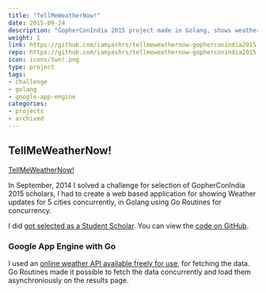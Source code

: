 ```yaml
---
title: "TellMeWeatherNow!"
date: 2015-09-24
description: "GopherConIndia 2015 project made in Golang, shows weather of 5 cities concurrently."
weight: 1
link: https://github.com/iamyashrs/tellmeweathernow-gopherconindia2015
repo: https://github.com/iamyashrs/tellmeweathernow-gopherconindia2015
icon: icons/twn!.png
type: project
tags:
- challenge
- golang
- google-app-engine
categories:
- projects
- archived
---
```


## TellMeWeatherNow!

[TellMeWeatherNow!](http://tellmeweathernow.appspot.com/)

In September, 2014 I solved a challenge for selection of GopherConIndia 2015 scholars, I had to create a web based application for showing Weather updates for 5 cities concurrently, in Golang using Go Routines for concurrency. 

I did [got selected as a Student Scholar](http://www.gophercon.in/2015/scholarship/). You can view the [code on GitHub](https://github.com/iamyashrs/tellmeweathernow-gopherconindia2015).

### Google App Engine with Go

I used an [online weather API available freely for use](http://developer.worldweatheronline.com/api/), for fetching the data. Go Routines made it possible to fetch the data concurrently and load them asynchroniously on the results page.
